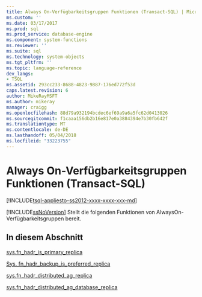 ```yaml
---
title: Always On-Verfügbarkeitsgruppen Funktionen (Transact-SQL) | Microsoft Docs
ms.custom: ''
ms.date: 03/17/2017
ms.prod: sql
ms.prod_service: database-engine
ms.component: system-functions
ms.reviewer: ''
ms.suite: sql
ms.technology: system-objects
ms.tgt_pltfrm: ''
ms.topic: language-reference
dev_langs:
- TSQL
ms.assetid: 293cc233-8688-4823-9887-176ed772f53d
caps.latest.revision: 6
author: MikeRayMSFT
ms.author: mikeray
manager: craigg
ms.openlocfilehash: 88d79a932194bcdec6ef69a9a6a5fc62d0413026
ms.sourcegitcommit: f1caaa156db2b16e817e0a3884394e7b30fb642f
ms.translationtype: MT
ms.contentlocale: de-DE
ms.lasthandoff: 05/04/2018
ms.locfileid: "33223755"
---
```

# <a name="always-on-availability-groups-functions-transact-sql"></a>Always On-Verfügbarkeitsgruppen Funktionen (Transact-SQL)
[!INCLUDE[tsql-appliesto-ss2012-xxxx-xxxx-xxx-md](../../includes/tsql-appliesto-ss2012-xxxx-xxxx-xxx-md.md)]

  [!INCLUDE[ssNoVersion](../../includes/ssnoversion-md.md)] Stellt die folgenden Funktionen von AlwaysOn-Verfügbarkeitsgruppen bereit.  
  
## <a name="in-this-section"></a>In diesem Abschnitt  
 [sys.fn_hadr_is_primary_replica](../../relational-databases/system-functions/sys-fn-hadr-is-primary-replica-transact-sql.md)  
  
 [Sys. fn_hadr_backup_is_preferred_replica](../../relational-databases/system-functions/sys-fn-hadr-backup-is-preferred-replica-transact-sql.md)  
  
 [sys.fn_hadr_distributed_ag_replica](../../relational-databases/system-functions/sys-fn-hadr-distributed-ag-replica-transact-sql.md)  
  
 [sys.fn_hadr_distributed_ag_database_replica](../../relational-databases/system-functions/sys-fn-hadr-distributed-ag-database-replica-transact-sql.md)  
  
  
